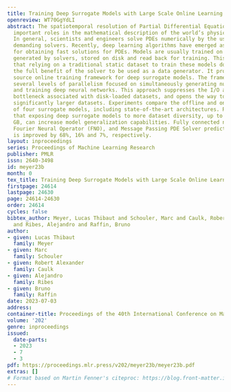 ```yaml
---
title: Training Deep Surrogate Models with Large Scale Online Learning
openreview: WT70GgYdLI
abstract: The spatiotemporal resolution of Partial Differential Equations (PDEs) plays
  important roles in the mathematical description of the world’s physical phenomena.
  In general, scientists and engineers solve PDEs numerically by the use of computationally
  demanding solvers. Recently, deep learning algorithms have emerged as a viable alternative
  for obtaining fast solutions for PDEs. Models are usually trained on synthetic data
  generated by solvers, stored on disk and read back for training. This paper advocates
  that relying on a traditional static dataset to train these models does not allow
  the full benefit of the solver to be used as a data generator. It proposes an open
  source online training framework for deep surrogate models. The framework implements
  several levels of parallelism focused on simultaneously generating numerical simulations
  and training deep neural networks. This approach suppresses the I/O and storage
  bottleneck associated with disk-loaded datasets, and opens the way to training on
  significantly larger datasets. Experiments compare the offline and online training
  of four surrogate models, including state-of-the-art architectures. Results indicate
  that exposing deep surrogate models to more dataset diversity, up to hundreds of
  GB, can increase model generalization capabilities. Fully connected neural networks,
  Fourier Neural Operator (FNO), and Message Passing PDE Solver prediction accuracy
  is improved by 68%, 16% and 7%, respectively.
layout: inproceedings
series: Proceedings of Machine Learning Research
publisher: PMLR
issn: 2640-3498
id: meyer23b
month: 0
tex_title: Training Deep Surrogate Models with Large Scale Online Learning
firstpage: 24614
lastpage: 24630
page: 24614-24630
order: 24614
cycles: false
bibtex_author: Meyer, Lucas Thibaut and Schouler, Marc and Caulk, Robert Alexander
  and Ribes, Alejandro and Raffin, Bruno
author:
- given: Lucas Thibaut
  family: Meyer
- given: Marc
  family: Schouler
- given: Robert Alexander
  family: Caulk
- given: Alejandro
  family: Ribes
- given: Bruno
  family: Raffin
date: 2023-07-03
address: 
container-title: Proceedings of the 40th International Conference on Machine Learning
volume: '202'
genre: inproceedings
issued:
  date-parts:
  - 2023
  - 7
  - 3
pdf: https://proceedings.mlr.press/v202/meyer23b/meyer23b.pdf
extras: []
# Format based on Martin Fenner's citeproc: https://blog.front-matter.io/posts/citeproc-yaml-for-bibliographies/
---
```

